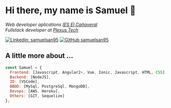 # Hi there, my name is Samuel 👋

<p><em>Web developer aplications <a href="https://www.educa2.madrid.org/web/iescanaveral">IES El Cañaveral</a>
</br>Fullstack developer at <a href="https://www.plexus.es/">Plexus Tech</a>
</em></p>

[![Linkedin: samuelsan95](https://img.shields.io/badge/-edgargagocarillo-blue?style=flat-square&logo=Linkedin&logoColor=white&link=https://www.linkedin.com/in/samuel-s%C3%A1nchez-l%C3%B3pez-093471120/)](https://www.linkedin.com/in/samuel-s%C3%A1nchez-l%C3%B3pez-093471120/)
[![GitHub samuelsan95](https://img.shields.io/github/followers/samuelsan95?label=follow&style=social)](https://github.com/samuelsan95)

## A little more about ...

```javascript
const Samuel = {
  Frontend: [Javascript, Angular2+, Vue, Ionic, Javascript, HTML, CSS],
  Backend: [NodeJS],
  ID: [VSCode],
  BBDD: [MySql, PostgreSql, MongoDB],
  Devops: [AWS, Heroku],
  Others: [GIT, Sequelize]
};
```
